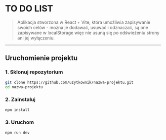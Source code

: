 # TO DO LIST

  
> Aplikacja stworzona w React + Vite, która umożliwia zapisywanie swoich celów - można je dodawać, usuwać i odznaczać,  są one zapisywane w localStorage więc nie usuną się po odświeżeniu strony ani jej wyłączeniu.

---

## Uruchomienie projektu

### 1. Sklonuj repozytorium
```bash
git clone https://github.com/uzytkownik/nazwa-projektu.git
cd nazwa-projektu
```
### 2. Zainstaluj

```bash
npm install
```
### 3. Uruchom
```bash
npm run dev
```
